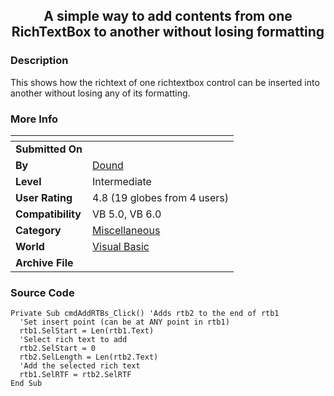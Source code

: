 ﻿<div align="center">

## A simple way to add contents from one RichTextBox to another without losing formatting


</div>

### Description

This shows how the richtext of one richtextbox control can be inserted into another without losing any of its formatting.
 
### More Info
 


<span>             |<span>
---                |---
**Submitted On**   |
**By**             |[Dound](https://github.com/Planet-Source-Code/PSCIndex/blob/master/ByAuthor/dound.md)
**Level**          |Intermediate
**User Rating**    |4.8 (19 globes from 4 users)
**Compatibility**  |VB 5\.0, VB 6\.0
**Category**       |[Miscellaneous](https://github.com/Planet-Source-Code/PSCIndex/blob/master/ByCategory/miscellaneous__1-1.md)
**World**          |[Visual Basic](https://github.com/Planet-Source-Code/PSCIndex/blob/master/ByWorld/visual-basic.md)
**Archive File**   |[](https://github.com/Planet-Source-Code/dound-a-simple-way-to-add-contents-from-one-richtextbox-to-another-without-losing-formatti__1-48717/archive/master.zip)





### Source Code

```
Private Sub cmdAddRTBs_Click() 'Adds rtb2 to the end of rtb1
  'Set insert point (can be at ANY point in rtb1)
  rtb1.SelStart = Len(rtb1.Text)
  'Select rich text to add
  rtb2.SelStart = 0
  rtb2.SelLength = Len(rtb2.Text)
  'Add the selected rich text
  rtb1.SelRTF = rtb2.SelRTF
End Sub
```

